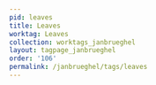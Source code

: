 ```yaml
---
pid: leaves
title: Leaves
worktag: Leaves
collection: worktags_janbrueghel
layout: tagpage_janbrueghel
order: '106'
permalink: /janbrueghel/tags/leaves
---
```

